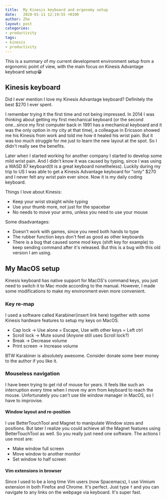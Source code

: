 ```yaml
---
title:  My Kinesis keyboard and ergonomy setup
date:   2020-01-11 12:19:55 +0100
author: Zhe
layout: post
categories:
- productivity
tags:
- kinesis
- productivity
---
```

This is a summary of my current development environment setup from a ergonomic
point of view, with the main focus on Kinesis Advantage keyboard setup:grin:

## Kinesis keyboard
Did I ever mention I love my Kinesis Advantage keyboard? Definitely the best
$270 I ever spent.

I remember trying it the first time and not being impressed. In 2014 I was
thinking about getting my first mechanical keyboard (or the second one...since
my first computer back in 1991 has a mechanical keyboard and it was the only
option in my city at that time), a colleague in Ericsson showed me his Kinesis
from work and told me how it healed his wrist pain. But it was too much struggle
for me just to learn the new layout at the spot. So I didn't really see the
benefits.

Later when I started working for another company I started to develop some mild
wrist pain. And I didn't know it was caused by typing, since I was using a WASD
87 keyboard(It is a great keyboard nonetheless). Luckily during my trip to US I
was able to get a Kinesis Advantage keyboard for "only" $270 and I never felt
any wrist pain ever since. Now it is my daily coding keyboard.

Things I love about Kinesis:
* Keep your wrist straight while typing
* Use your thumb more, not just for the spacebar
* No needs to move your arms, unless you need to use your mouse

Some disadvantages:
* Doesn't work with games, since you need both hands to type
* The rubber function keys don't feel as good as other keyboards
* There is a bug that caused some mod keys (shift key for example) to keep
  sending command after it's released. But this is a bug with this old version I
  am using.

## My MacOS setup
Kinesis keyboard has native support for MacOS's command keys, you just need to
switch it to Mac mode according to the manual. However, I made some
modifications to make my environment even more convenient.

### Key re-map
I used a software called Karabiner(insert link here) together with some Kinesis
hardware features to setup my keys on MacOS.

* Cap lock -> Use alone = Escape, Use with other keys = Left ctrl
* Scroll lock -> Mute sound (Anyone still uses Scroll lock?)
* Break -> Decrease volume
* Print screen -> Increase volume

BTW Karabiner is absolutely awesome. Consider donate some beer money to the
author if you like it.

### Mouseless navigation
I have been trying to get rid of mouse for years. It feels like such an
interruption every time when I move my arm from keyboard to reach the mouse.
Unfortunately you can't use tile window manager in MacOS, so I have to
improvise.

#### Window layout and re-position
I use BetterTouchTool and Magnet to manipulate Window sizes and positions. But
later I realize you could achieve all the Magnet features using BetterTouchTool
as well. So you really just need one software. The actions I use most are:
* Make window full screen
* Move window to another monitor
* Set window to half screen

#### Vim extensions in browser
Since I used to be a long time Vim users (now Spacemacs), I use Vimium extension
in both Firefox and Chrome. It's perfect. Just type `f` and you can navigate to
any links on the webpage via keyboard. It's super fast.
